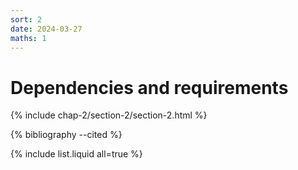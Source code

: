```yaml
---
sort: 2
date: 2024-03-27
maths: 1
---
```


# Dependencies and requirements

{% include chap-2/section-2/section-2.html %}

{% bibliography --cited %}

{% include list.liquid all=true %}
